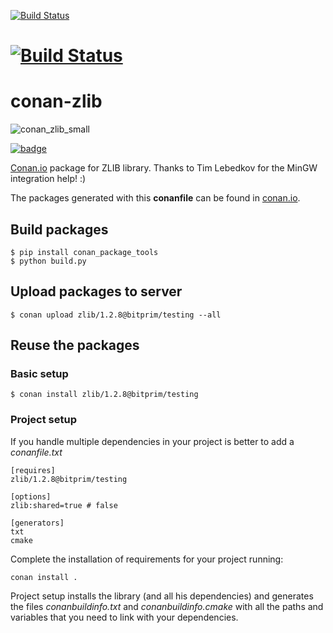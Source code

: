 [![Build Status](https://travis-ci.org/bitprim/bitprim-conan-zlib.svg)](https://travis-ci.org/bitprim/bitprim-conan-zlib)
# [![Build Status](https://ci.appveyor.com/api/projects/status/github/bitprim/bitprim-conan-zlib)](https://ci.appveyor.com/project/bitprim/bitprim-conan-zlib)

# conan-zlib

![conan_zlib_small](https://user-images.githubusercontent.com/3807515/27144498-6c28216a-5132-11e7-8071-22a701c95fa4.png)

[![badge](https://img.shields.io/badge/conan.io-zlib%2F1.2.8-green.svg?logo=data:image/png;base64%2CiVBORw0KGgoAAAANSUhEUgAAAA4AAAAOCAMAAAAolt3jAAAA1VBMVEUAAABhlctjlstkl8tlmMtlmMxlmcxmmcxnmsxpnMxpnM1qnc1sn85voM91oM11oc1xotB2oc56pNF6pNJ2ptJ8ptJ8ptN9ptN8p9N5qNJ9p9N9p9R8qtOBqdSAqtOAqtR%2BrNSCrNJ/rdWDrNWCsNWCsNaJs9eLs9iRvNuVvdyVv9yXwd2Zwt6axN6dxt%2Bfx%2BChyeGiyuGjyuCjyuGly%2BGlzOKmzOGozuKoz%2BKqz%2BOq0OOv1OWw1OWw1eWx1eWy1uay1%2Baz1%2Baz1%2Bez2Oe02Oe12ee22ujUGwH3AAAAAXRSTlMAQObYZgAAAAFiS0dEAIgFHUgAAAAJcEhZcwAACxMAAAsTAQCanBgAAAAHdElNRQfgBQkREyOxFIh/AAAAiklEQVQI12NgAAMbOwY4sLZ2NtQ1coVKWNvoc/Eq8XDr2wB5Ig62ekza9vaOqpK2TpoMzOxaFtwqZua2Bm4makIM7OzMAjoaCqYuxooSUqJALjs7o4yVpbowvzSUy87KqSwmxQfnsrPISyFzWeWAXCkpMaBVIC4bmCsOdgiUKwh3JojLgAQ4ZCE0AMm2D29tZwe6AAAAAElFTkSuQmCC)](http://www.conan.io/source/zlib/1.2.8/lasote/stable)

[Conan.io](https://conan.io) package for ZLIB library. Thanks to Tim Lebedkov for the MinGW integration help! :)

The packages generated with this **conanfile** can be found in [conan.io](https://conan.io/source/zlib/1.2.8/lasote/stable).

## Build packages

    $ pip install conan_package_tools
    $ python build.py
    
## Upload packages to server

    $ conan upload zlib/1.2.8@bitprim/testing --all
    
## Reuse the packages

### Basic setup

    $ conan install zlib/1.2.8@bitprim/testing
    
### Project setup

If you handle multiple dependencies in your project is better to add a *conanfile.txt*
    
    [requires]
    zlib/1.2.8@bitprim/testing

    [options]
    zlib:shared=true # false
    
    [generators]
    txt
    cmake

Complete the installation of requirements for your project running:</small></span>

    conan install . 

Project setup installs the library (and all his dependencies) and generates the files *conanbuildinfo.txt* and *conanbuildinfo.cmake* with all the paths and variables that you need to link with your dependencies.
